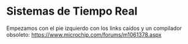 # Sistemas de Tiempo Real
Empezamos con el pie izquierdo con los links caídos y un compilador obsoleto: https://www.microchip.com/forums/m1061378.aspx
